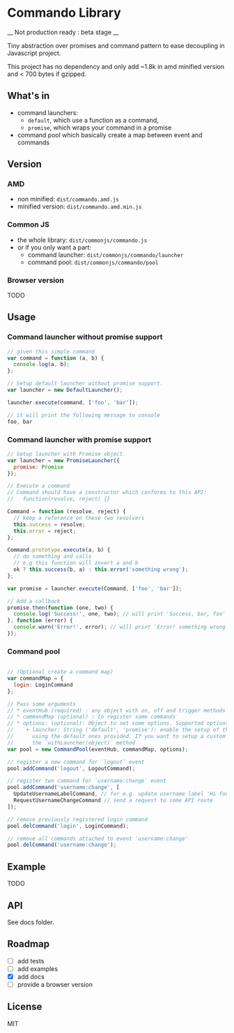 # Commando Library

__ Not production ready : beta stage __

Tiny abstraction over promises and command pattern to ease decoupling in Javascript project.

This project has no dependency and only add ~1.8k in amd minified version and < 700 bytes if gzipped.


## What's in

 * command launchers:
    * `default`, which use a function as a command,
    * `promise`, which wraps your command in a promise
 * command pool which basically create a map between event and commands

## Version

### AMD

 * non minified: `dist/commando.amd.js`
 * minified version: `dist/commando.amd.min.js`

### Common JS

 * the whole library: `dist/commonjs/commando.js`
 * or if you only want a part:
    * command launcher: `dist/commonjs/commando/launcher`
    * command pool: `dist/commonjs/commando/pool`

### Browser version

TODO

## Usage

### Command launcher without promise support

```javascript
// given this simple command
var command = function (a, b) {
  console.log(a, b);
};

// Setup default launcher without promise support.
var launcher = new DefaultLauncher();

launcher.execute(command, ['foo', 'bar']);

// it will print the following message to console
foo, bar
```


### Command launcher with promise support

```javascript
// Setup launcher with Promise object.
var launcher = new PromiseLauncher({
  promise: Promise
});

// Execute a command
// Command should have a constructor which conforms to this API:
//   function(resolve, reject) {}

Command = function (resolve, reject) {
  // keep a reference on these two resolvers
  this.success = resolve;
  this.error = reject;
};

Command.prototype.execute(a, b) {
  // do something and calls
  // e.g this function will invert a and b
  ok ? this.success(b, a) : this.error('something wrong');
};

var promise = launcher.execute(Command, ['foo', 'bar']);

// Add a callback
promise.then(function (one, two) {
  console.log('Success!', one, two); // will print 'Success, bar, foo'
}, function (error) {
  console.warn('Error!', error); // will print 'Error! something wrong'
});
```

### Command pool

```javascript

// (Optional create a command map)
var commandMap = {
  login: LoginCommand
};

// Pass some arguments
// * eventHub (required) : any object with on, off and trigger methods
// * commandMap (optional) : to register some commands
// * options: (optional): Object to set some options. Supported options:
//    + launcher: String ('default', 'promise'): enable the setup of the launcher
//      using the default ones provided. If you want to setup a custom launcher use
//      the `withLauncher(object)` method
var pool = new CommandPool(eventHub, commandMap, options);

// register a new command for `logout` event
pool.addCommand('logout', LogoutCommand);

// register two command for `username:change` event
pool.addCommand('username:change', [
  UpdateUsernameLabelCommand, // for e.g. update username label 'Hi foo'
  RequestUsernameChangeCommand // send a request to some API route
]);

// remove previously registered login command
pool.delCommand('login', LoginCommand);

// remove all commands attached to event 'username:change'
pool.delCommand('username:change');
```

## Example

TODO

## API

See docs folder.

## Roadmap

 * [ ] add tests
 * [ ] add examples
 * [X] add docs
 * [ ] provide a browser version

## License

MIT
